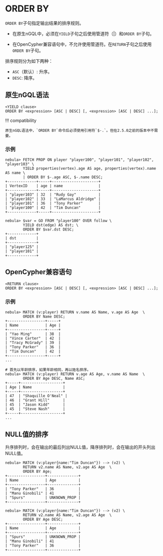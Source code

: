 # ORDER BY

`ORDER BY`子句指定输出结果的排序规则。

- 在原生nGQL中，必须在`YIELD`子句之后使用管道符（|）和`ORDER BY`子句。

- 在OpenCypher兼容语句中，不允许使用管道符。在`RETURN`子句之后使用`ORDER BY`子句。

排序规则分为如下两种：

- `ASC`（默认）: 升序。
- `DESC`: 降序。

## 原生nGQL语法

```ngql
<YIELD clause>
ORDER BY <expression> [ASC | DESC] [, <expression> [ASC | DESC] ...];
```

!!! compatibility

    原生nGQL语法中，`ORDER BY`命令后必须使用引用符`$-.`。但在2.5.0之前的版本中不需要。

### 示例

```ngql
nebula> FETCH PROP ON player "player100", "player101", "player102", "player103" \
        YIELD properties(vertex).age AS age, properties(vertex).name AS name \
        | ORDER BY $-.age ASC, $-.name DESC;
+-------------+-----+---------------------+
| VertexID    | age | name                |
+-------------+-----+---------------------+
| "player103" | 32  | "Rudy Gay"          |
| "player102" | 33  | "LaMarcus Aldridge" |
| "player101" | 36  | "Tony Parker"       |
| "player100" | 42  | "Tim Duncan"        |
+-------------+-----+---------------------+

nebula> $var = GO FROM "player100" OVER follow \
        YIELD dst(edge) AS dst; \
        ORDER BY $var.dst DESC;
+-------------+
| dst         |
+-------------+
| "player125" |
| "player101" |
+-------------+
```

## OpenCypher兼容语句

```ngql
<RETURN clause>
ORDER BY <expression> [ASC | DESC] [, <expression> [ASC | DESC] ...];
```

### 示例

```ngql
nebula> MATCH (v:player) RETURN v.name AS Name, v.age AS Age  \
        ORDER BY Name DESC;
+-----------------+-----+
| Name            | Age |
+-----------------+-----+
| "Yao Ming"      | 38  |
| "Vince Carter"  | 42  |
| "Tracy McGrady" | 39  |
| "Tony Parker"   | 36  |
| "Tim Duncan"    | 42  |
+-----------------+-----+
...

# 首先以年龄排序，如果年龄相同，再以姓名排序。
nebula> MATCH (v:player) RETURN v.age AS Age, v.name AS Name  \
        ORDER BY Age DESC, Name ASC;
+-----+-------------------+
| Age | Name              |
+-----+-------------------+
| 47  | "Shaquille O'Neal" |
| 46  | "Grant Hill"      |
| 45  | "Jason Kidd"      |
| 45  | "Steve Nash"      |
+-----+-------------------+
...
```

## NULL值的排序

升序排列时，会在输出的最后列出NULL值，降序排列时，会在输出的开头列出NULL值。

```ngql
nebula> MATCH (v:player{name:"Tim Duncan"}) --> (v2) \
        RETURN v2.name AS Name, v2.age AS Age  \
        ORDER BY Age;
+-----------------+--------------+
| Name            | Age          |
+-----------------+--------------+
| "Tony Parker"   | 36           |
| "Manu Ginobili" | 41           |
| "Spurs"         | UNKNOWN_PROP |
+-----------------+--------------+

nebula> MATCH (v:player{name:"Tim Duncan"}) --> (v2) \
        RETURN v2.name AS Name, v2.age AS Age  \
        ORDER BY Age DESC;
+-----------------+--------------+
| Name            | Age          |
+-----------------+--------------+
| "Spurs"         | UNKNOWN_PROP |
| "Manu Ginobili" | 41           |
| "Tony Parker"   | 36           |
+-----------------+--------------+
```
